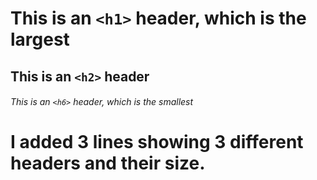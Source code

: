 # This is an `<h1>` header, which is the largest

## This is an `<h2>` header

###### This is an `<h6>` header, which is the smallest



# I added 3 lines showing 3 different headers and their size. 
